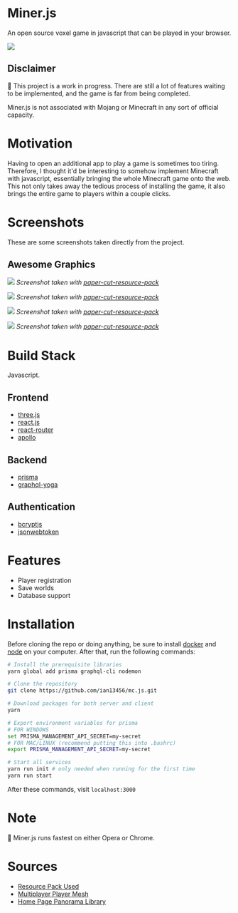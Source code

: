 # Miner.js

An open source voxel game in javascript that can be played in your browser. 

<a href="https://discord.gg/xQHPHgZ" align="center">
<img src="https://img.shields.io/discord/612114066873516032.svg?style=for-the-badge" />
</a>

## Disclaimer

:pushpin: This project is a work in progress. There are still a lot of features waiting to be implemented, and the game is far from being completed. 

Miner.js is not associated with Mojang or Minecraft in any sort of official capacity.

# Motivation

Having to open an additional app to play a game is sometimes too tiring. Therefore, I thought it'd be interesting to somehow implement Minecraft with javascript, essentially bringing the whole Minecraft game onto the web. This not only takes away the tedious process of installing the game, it also brings the entire game to players within a couple clicks.

# Screenshots

These are some screenshots taken directly from the project.

## Awesome Graphics

![](https://i.imgur.com/v3aR0E7.png)
*Screenshot taken with [paper-cut-resource-pack](http://www.9minecraft.net/paper-cut-resource-pack/)*

![](https://i.imgur.com/tEuhoBx.jpg)
*Screenshot taken with [paper-cut-resource-pack](http://www.9minecraft.net/paper-cut-resource-pack/)*

![](https://i.imgur.com/5dadkka.jpg)
*Screenshot taken with [paper-cut-resource-pack](http://www.9minecraft.net/paper-cut-resource-pack/)*

![](https://i.imgur.com/extPtZs.png)
*Screenshot taken with [paper-cut-resource-pack](http://www.9minecraft.net/paper-cut-resource-pack/)*

# Build Stack

Javascript.

## Frontend

- [three.js](https://threejs.org)
- [react.js](https://reactjs.org/)
- [react-router](https://github.com/ReactTraining/react-router)
- [apollo](https://www.apollographql.com/)

## Backend

- [prisma](https://www.prisma.io/docs/1.34/get-started/01-setting-up-prisma-new-database-TYPESCRIPT-t002/)
- [graphql-yoga](https://github.com/prisma/graphql-yoga)

## Authentication

- [bcryptjs](https://github.com/dcodeIO/bcrypt.js/)
- [jsonwebtoken](https://github.com/auth0/node-jsonwebtoken#readme)

# Features

- Player registration
- Save worlds
- Database support

# Installation

Before cloning the repo or doing anything, be sure to install [docker](https://www.docker.com/) and [node](https://nodejs.org/en/) on your computer. After that, run the following commands:

```bash
# Install the prerequisite libraries
yarn global add prisma graphql-cli nodemon

# Clone the repository
git clone https://github.com/ian13456/mc.js.git

# Download packages for both server and client
yarn

# Export environment variables for prisma
# FOR WINDOWS
set PRISMA_MANAGEMENT_API_SECRET=my-secret
# FOR MAC/LINUX (recommend putting this into .bashrc)
export PRISMA_MANAGEMENT_API_SECRET=my-secret

# Start all services
yarn run init # only needed when running for the first time
yarn run start
```

After these commands, visit `localhost:3000`

# Note

:pushpin: Miner.js runs fastest on either Opera or Chrome.

# Sources

- [Resource Pack Used](http://www.9minecraft.net/paper-cut-resource-pack/)
- [Multiplayer Player Mesh](https://github.com/bs-community/skinview3d)
- [Home Page Panorama Library](https://pannellum.org)
